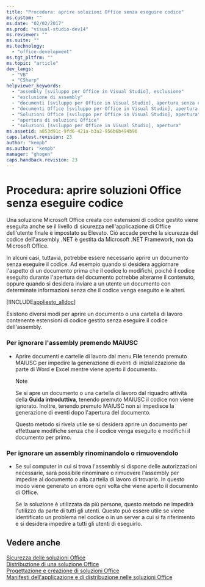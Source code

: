 ```yaml
---
title: "Procedura: aprire soluzioni Office senza eseguire codice"
ms.custom: ""
ms.date: "02/02/2017"
ms.prod: "visual-studio-dev14"
ms.reviewer: ""
ms.suite: ""
ms.technology: 
  - "office-development"
ms.tgt_pltfrm: ""
ms.topic: "article"
dev_langs: 
  - "VB"
  - "CSharp"
helpviewer_keywords: 
  - "assembly [sviluppo per Office in Visual Studio], esclusione"
  - "esclusione di assembly"
  - "documenti [sviluppo per Office in Visual Studio], apertura senza eseguire il codice"
  - "documenti Office [sviluppo per Office in Visual Studio], apertura senza eseguire il codice"
  - "Soluzioni Office [sviluppo per Office in Visual Studio], apertura"
  - "apertura di soluzioni Office"
  - "soluzioni [sviluppo per Office in Visual Studio], apertura"
ms.assetid: a853d91c-9fd6-421a-b3a2-956b6b494b96
caps.latest.revision: 23
author: "kempb"
ms.author: "kempb"
manager: "ghogen"
caps.handback.revision: 23
---
```

# Procedura: aprire soluzioni Office senza eseguire codice
  Una soluzione Microsoft Office creata con estensioni di codice gestito viene eseguita anche se il livello di sicurezza nell'applicazione di Office dell'utente finale è impostato su Elevato.  Ciò accade perché la sicurezza del codice dell'assembly .NET è gestita da Microsoft .NET Framework, non da Microsoft Office.  
  
 In alcuni casi, tuttavia, potrebbe essere necessario aprire un documento senza eseguire il codice.  Ad esempio quando si desidera aggiornare l'aspetto di un documento prima che il codice lo modifichi, poiché il codice eseguito durante l'apertura del documento potrebbe alterarne il contenuto,  oppure quando si desidera inviare a un utente un documento con determinate informazioni senza che il codice venga eseguito e le alteri.  
  
 [!INCLUDE[appliesto_alldoc](../vsto/includes/appliesto-alldoc-md.md)]  
  
 Esistono diversi modi per aprire un documento o una cartella di lavoro contenente estensioni di codice gestito senza eseguire il codice dell'assembly.  
  
### Per ignorare l'assembly premendo MAIUSC  
  
-   Aprire documenti e cartelle di lavoro dal menu **File** tenendo premuto MAIUSC per impedire la generazione di eventi di inizializzazione da parte di Word e Excel mentre viene aperto il documento.  
  
    > [!NOTE]  
    >  Se si apre un documento o una cartella di lavoro dal riquadro attività della **Guida introduttiva**, tenendo premuto MAIUSC il codice non viene ignorato.  Inoltre, tenendo premuto MAIUSC non si impedisce la generazione di eventi dopo l'apertura del documento.  
  
     Questo metodo si rivela utile se si desidera aprire un documento per effettuare modifiche senza che il codice venga eseguito e modifichi il documento per primo.  
  
### Per ignorare un assembly rinominandolo o rimuovendolo  
  
-   Se sul computer in cui si trova l'assembly si dispone delle autorizzazioni necessarie, sarà possibile rinominare o rimuovere l'assembly per impedire al documento o alla cartella di lavoro di trovarlo.  In questo modo viene generato un errore ogni volta che viene aperto il documento di Office.  
  
     Se la soluzione è utilizzata da più persone, questo metodo ne impedirà l'utilizzo da parte di tutti gli utenti.  Questo può essere utile se viene identificato un problema nel codice o in un server a cui si fa riferimento e si desidera impedire a tutti gli utenti di eseguirlo.  
  
## Vedere anche  
 [Sicurezza delle soluzioni Office](../vsto/securing-office-solutions.md)   
 [Distribuzione di una soluzione Office](../vsto/deploying-an-office-solution.md)   
 [Progettazione e creazione di soluzioni Office](../vsto/designing-and-creating-office-solutions.md)   
 [Manifesti dell'applicazione e di distribuzione nelle soluzioni Office](../vsto/application-and-deployment-manifests-in-office-solutions.md)  
  
  